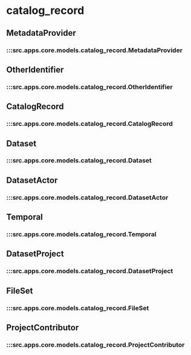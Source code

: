 # catalog_record

## MetadataProvider

### :::src.apps.core.models.catalog_record.MetadataProvider

## OtherIdentifier

### :::src.apps.core.models.catalog_record.OtherIdentifier

## CatalogRecord

### :::src.apps.core.models.catalog_record.CatalogRecord

## Dataset

### :::src.apps.core.models.catalog_record.Dataset

## DatasetActor

### :::src.apps.core.models.catalog_record.DatasetActor

## Temporal

### :::src.apps.core.models.catalog_record.Temporal

## DatasetProject

### :::src.apps.core.models.catalog_record.DatasetProject

## FileSet

### :::src.apps.core.models.catalog_record.FileSet

## ProjectContributor

### :::src.apps.core.models.catalog_record.ProjectContributor

